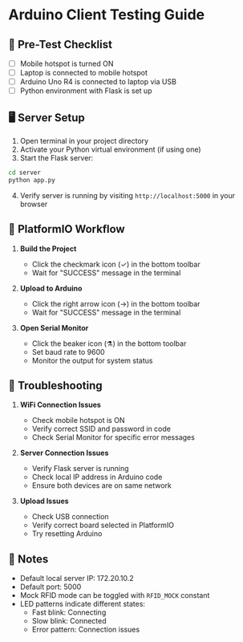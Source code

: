 # Arduino Client Testing Guide

## 🔄 Pre-Test Checklist
- [ ] Mobile hotspot is turned ON
- [ ] Laptop is connected to mobile hotspot
- [ ] Arduino Uno R4 is connected to laptop via USB
- [ ] Python environment with Flask is set up

## 🖥️ Server Setup
1. Open terminal in your project directory
2. Activate your Python virtual environment (if using one)
3. Start the Flask server:
```bash
cd server
python app.py
```
4. Verify server is running by visiting `http://localhost:5000` in your browser

## 🔧 PlatformIO Workflow
1. **Build the Project**
   - Click the checkmark icon (✓) in the bottom toolbar
   - Wait for "SUCCESS" message in the terminal

2. **Upload to Arduino**
   - Click the right arrow icon (→) in the bottom toolbar
   - Wait for "SUCCESS" message in the terminal

3. **Open Serial Monitor**
   - Click the beaker icon (⚗️) in the bottom toolbar
   - Set baud rate to 9600
   - Monitor the output for system status

## 🚨 Troubleshooting
1. **WiFi Connection Issues**
   - Check mobile hotspot is ON
   - Verify correct SSID and password in code
   - Check Serial Monitor for specific error messages

2. **Server Connection Issues**
   - Verify Flask server is running
   - Check local IP address in Arduino code
   - Ensure both devices are on same network

3. **Upload Issues**
   - Check USB connection
   - Verify correct board selected in PlatformIO
   - Try resetting Arduino

## 📝 Notes
- Default local server IP: 172.20.10.2
- Default port: 5000
- Mock RFID mode can be toggled with `RFID_MOCK` constant
- LED patterns indicate different states:
  - Fast blink: Connecting
  - Slow blink: Connected
  - Error pattern: Connection issues 